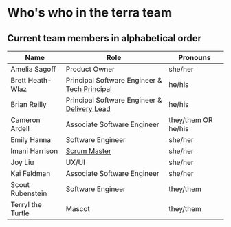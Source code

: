 # Who's who in the terra team

## Current team members in alphabetical order
| **Name** | **Role** | **Pronouns**|
| ------------- | ------------- | ----------- |
| Amelia Sagoff | Product Owner | she/her |
| Brett Heath-Wlaz | Principal Software Engineer & [Tech Principal](https://docs.google.com/document/d/1VpIZxioALxGGO8-eRLPHAbzOgSdTHpEzrOHzIzLMw2o/edit?usp=sharing) | he/his |
| Brian Reilly | Principal Software Engineer &  [Delivery Lead](https://docs.google.com/document/d/1s6fAd_Tbxt6ws0OzLKrvguM7Z5rQJTmSw_3b2JZyc_E/edit?usp=sharing) | he/his |
| Cameron Ardell | Associate Software Engineer | they/them OR he/his |
| Emily Hanna | Software Engineer | she/her |
| Imani Harrison | [Scrum Master](https://docs.google.com/document/d/1EICsjJ2dg0t2VY9hmTbJ5UZvZHTnvgcfDD_zw_47FmY/edit?usp=sharing) | she/her |
| Joy Liu | UX/UI | she/her |
| Kai Feldman | Associate Software Engineer | she/her |
| Scout Rubenstein | Software Engineer | they/them |
| Terryl the Turtle | Mascot | they/them |
